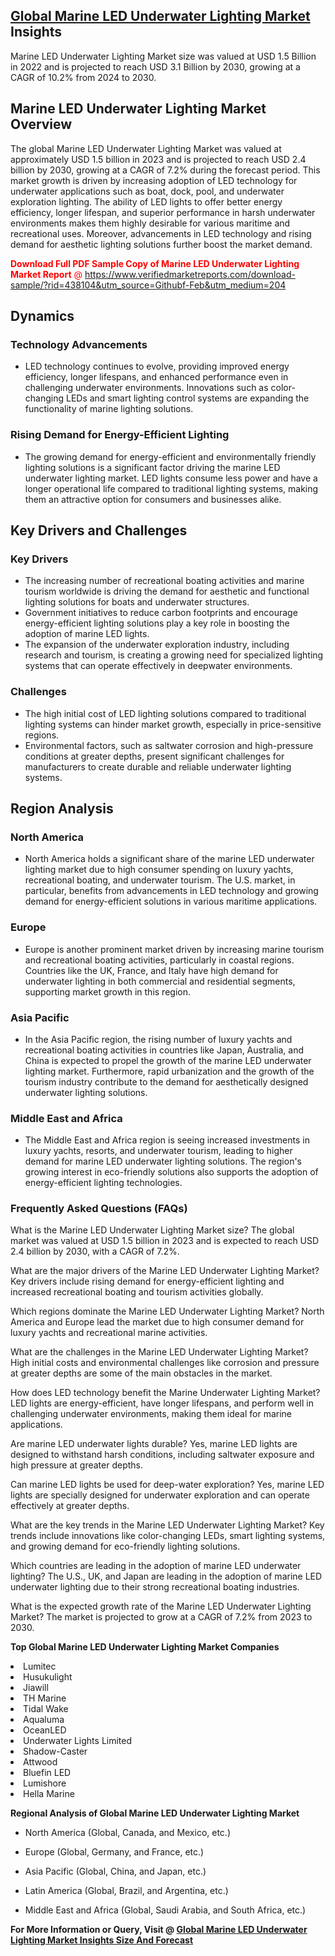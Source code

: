<h2><a href="https://www.verifiedmarketreports.com/download-sample/?rid=438104&amp;utm_source=Githubf&amp;utm_medium=204" target="_blank">Global Marine LED Underwater Lighting Market</a> Insights</h2><p>Marine LED Underwater Lighting Market size was valued at USD 1.5 Billion in 2022 and is projected to reach USD 3.1 Billion by 2030, growing at a CAGR of 10.2% from 2024 to 2030.</p><p> <h2>Marine LED Underwater Lighting Market Overview</h2> <p>The global Marine LED Underwater Lighting Market was valued at approximately USD 1.5 billion in 2023 and is projected to reach USD 2.4 billion by 2030, growing at a CAGR of 7.2% during the forecast period. This market growth is driven by increasing adoption of LED technology for underwater applications such as boat, dock, pool, and underwater exploration lighting. The ability of LED lights to offer better energy efficiency, longer lifespan, and superior performance in harsh underwater environments makes them highly desirable for various maritime and recreational uses. Moreover, advancements in LED technology and rising demand for aesthetic lighting solutions further boost the market demand.</p> <p><p><span class=""><span style="color: #ff0000;"><strong>Download Full PDF Sample Copy of Marine LED Underwater Lighting Market Report</strong> @ </span><a href="https://www.verifiedmarketreports.com/download-sample/?rid=438104&amp;utm_source=Githubf-Feb&amp;utm_medium=204" target="_blank">https://www.verifiedmarketreports.com/download-sample/?rid=438104&amp;utm_source=Githubf-Feb&amp;utm_medium=204</a></span></p></p> <h2>Dynamics</h2> <h3>Technology Advancements</h3> <ul> <li>LED technology continues to evolve, providing improved energy efficiency, longer lifespans, and enhanced performance even in challenging underwater environments. Innovations such as color-changing LEDs and smart lighting control systems are expanding the functionality of marine lighting solutions.</li> </ul> <h3>Rising Demand for Energy-Efficient Lighting</h3> <ul> <li>The growing demand for energy-efficient and environmentally friendly lighting solutions is a significant factor driving the marine LED underwater lighting market. LED lights consume less power and have a longer operational life compared to traditional lighting systems, making them an attractive option for consumers and businesses alike.</li> </ul> <h2>Key Drivers and Challenges</h2> <h3>Key Drivers</h3> <ul> <li>The increasing number of recreational boating activities and marine tourism worldwide is driving the demand for aesthetic and functional lighting solutions for boats and underwater structures.</li> <li>Government initiatives to reduce carbon footprints and encourage energy-efficient lighting solutions play a key role in boosting the adoption of marine LED lights.</li> <li>The expansion of the underwater exploration industry, including research and tourism, is creating a growing need for specialized lighting systems that can operate effectively in deepwater environments.</li> </ul> <h3>Challenges</h3> <ul> <li>The high initial cost of LED lighting solutions compared to traditional lighting systems can hinder market growth, especially in price-sensitive regions.</li> <li>Environmental factors, such as saltwater corrosion and high-pressure conditions at greater depths, present significant challenges for manufacturers to create durable and reliable underwater lighting systems.</li> </ul> <h2>Region Analysis</h2> <h3>North America</h3> <ul> <li>North America holds a significant share of the marine LED underwater lighting market due to high consumer spending on luxury yachts, recreational boating, and underwater tourism. The U.S. market, in particular, benefits from advancements in LED technology and growing demand for energy-efficient solutions in various maritime applications.</li> </ul> <h3>Europe</h3> <ul> <li>Europe is another prominent market driven by increasing marine tourism and recreational boating activities, particularly in coastal regions. Countries like the UK, France, and Italy have high demand for underwater lighting in both commercial and residential segments, supporting market growth in this region.</li> </ul> <h3>Asia Pacific</h3> <ul> <li>In the Asia Pacific region, the rising number of luxury yachts and recreational boating activities in countries like Japan, Australia, and China is expected to propel the growth of the marine LED underwater lighting market. Furthermore, rapid urbanization and the growth of the tourism industry contribute to the demand for aesthetically designed underwater lighting solutions.</li> </ul> <h3>Middle East and Africa</h3> <ul> <li>The Middle East and Africa region is seeing increased investments in luxury yachts, resorts, and underwater tourism, leading to higher demand for marine LED underwater lighting solutions. The region's growing interest in eco-friendly solutions also supports the adoption of energy-efficient lighting technologies.</li> </ul> <h3>Frequently Asked Questions (FAQs)</h3> <p>What is the Marine LED Underwater Lighting Market size? The global market was valued at USD 1.5 billion in 2023 and is expected to reach USD 2.4 billion by 2030, with a CAGR of 7.2%.</p> <p>What are the major drivers of the Marine LED Underwater Lighting Market? Key drivers include rising demand for energy-efficient lighting and increased recreational boating and tourism activities globally.</p> <p>Which regions dominate the Marine LED Underwater Lighting Market? North America and Europe lead the market due to high consumer demand for luxury yachts and recreational marine activities.</p> <p>What are the challenges in the Marine LED Underwater Lighting Market? High initial costs and environmental challenges like corrosion and pressure at greater depths are some of the main obstacles in the market.</p> <p>How does LED technology benefit the Marine Underwater Lighting Market? LED lights are energy-efficient, have longer lifespans, and perform well in challenging underwater environments, making them ideal for marine applications.</p> <p>Are marine LED underwater lights durable? Yes, marine LED lights are designed to withstand harsh conditions, including saltwater exposure and high pressure at greater depths.</p> <p>Can marine LED lights be used for deep-water exploration? Yes, marine LED lights are specially designed for underwater exploration and can operate effectively at greater depths.</p> <p>What are the key trends in the Marine LED Underwater Lighting Market? Key trends include innovations like color-changing LEDs, smart lighting systems, and growing demand for eco-friendly lighting solutions.</p> <p>Which countries are leading in the adoption of marine LED underwater lighting? The U.S., UK, and Japan are leading in the adoption of marine LED underwater lighting due to their strong recreational boating industries.</p> <p>What is the expected growth rate of the Marine LED Underwater Lighting Market? The market is projected to grow at a CAGR of 7.2% from 2023 to 2030.</p> </p><p><strong>Top Global Marine LED Underwater Lighting Market Companies</strong></p><div data-test-id=""><p><li>Lumitec</li><li> Husukulight</li><li> Jiawill</li><li> TH Marine</li><li> Tidal Wake</li><li> Aqualuma</li><li> OceanLED</li><li> Underwater Lights Limited</li><li> Shadow-Caster</li><li> Attwood</li><li> Bluefin LED</li><li> Lumishore</li><li> Hella Marine</li></p><div><strong>Regional Analysis of&nbsp;Global Marine LED Underwater Lighting Market</strong></div><ul><li dir="ltr"><p dir="ltr">North America&nbsp;(Global, Canada, and Mexico, etc.)</p></li><li dir="ltr"><p dir="ltr">Europe (Global, Germany, and France, etc.)</p></li><li dir="ltr"><p dir="ltr">Asia Pacific&nbsp;(Global, China, and Japan, etc.)</p></li><li dir="ltr"><p dir="ltr">Latin America&nbsp;(Global, Brazil, and Argentina, etc.)</p></li><li dir="ltr">Middle East and Africa&nbsp;(Global, Saudi Arabia, and South Africa, etc.)</li></ul><p><strong>For More Information or Query, Visit @&nbsp;</strong><strong><a href="https://www.verifiedmarketreports.com/product/marine-led-underwater-lighting-market/?utm_source=Githubf&amp;utm_medium=204" target="_blank">Global Marine LED Underwater Lighting Market Insights Size And Forecast</a></strong></p></div>
